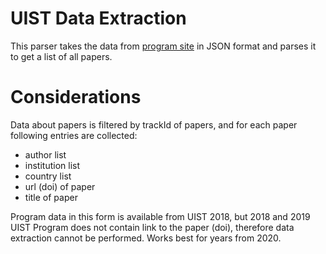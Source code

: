 # UIST Data Extraction
This parser takes the data from [program site](https://programs.sigchi.org/) in JSON format and parses it to get a list of all papers. 

# Considerations
Data about papers is filtered by trackId of papers, and for each paper following entries are collected:
* author list
* institution list 
* country list 
* url (doi) of paper
* title of paper

Program data in this form is available from UIST 2018, but 2018 and 2019 UIST Program does not contain link to the paper (doi), therefore data extraction cannot be performed. Works best for years from 2020. 